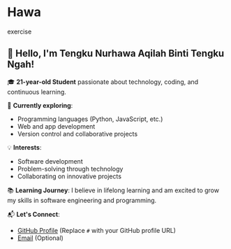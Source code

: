 # Hawa
exercise
## 👋 Hello, I'm Tengku Nurhawa Aqilah Binti Tengku Ngah!

🎓 **21-year-old Student** passionate about technology, coding, and continuous learning.

🌱 **Currently exploring**:
- Programming languages (Python, JavaScript, etc.)
- Web and app development
- Version control and collaborative projects

💡 **Interests**:
- Software development
- Problem-solving through technology
- Collaborating on innovative projects

📚 **Learning Journey**:
I believe in lifelong learning and am excited to grow my skills in software engineering and programming. 

📬 **Let's Connect**:
- [GitHub Profile](#) (Replace `#` with your GitHub profile URL)
- [Email](mailto:your-email@example.com) (Optional)
